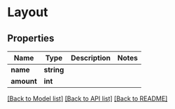 # Layout

## Properties
Name | Type | Description | Notes
------------ | ------------- | ------------- | -------------
**name** | **string** |  | 
**amount** | **int** |  | 

[[Back to Model list]](../README.md#documentation-for-models) [[Back to API list]](../README.md#documentation-for-api-endpoints) [[Back to README]](../README.md)


